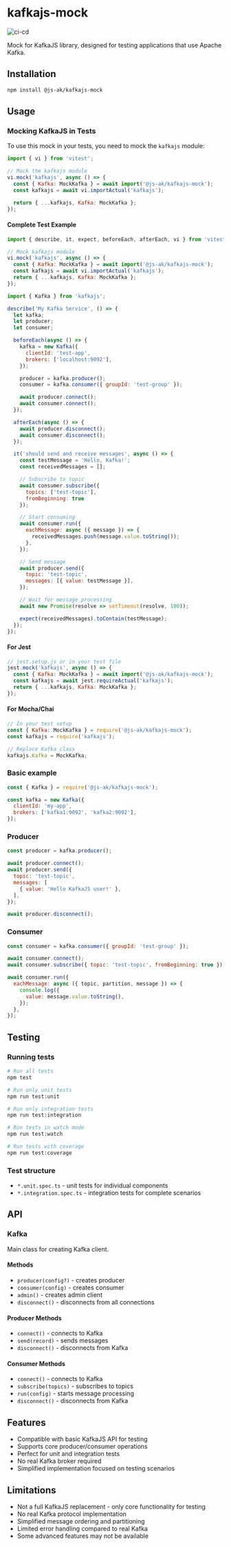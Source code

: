 # kafkajs-mock

![ci-cd](https://github.com/JS-AK/kafkajs-mock/actions/workflows/ci-cd-master.yml/badge.svg)

Mock for KafkaJS library, designed for testing applications that use Apache Kafka.

## Installation

```bash
npm install @js-ak/kafkajs-mock
```

## Usage

### Mocking KafkaJS in Tests

To use this mock in your tests, you need to mock the `kafkajs` module:

```javascript
import { vi } from 'vitest';

// Mock the kafkajs module
vi.mock('kafkajs', async () => {
  const { Kafka: MockKafka } = await import('@js-ak/kafkajs-mock');
  const kafkajs = await vi.importActual('kafkajs');

  return { ...kafkajs, Kafka: MockKafka };
});
```

#### Complete Test Example

```javascript
import { describe, it, expect, beforeEach, afterEach, vi } from 'vitest';

// Mock kafkajs module
vi.mock('kafkajs', async () => {
  const { Kafka: MockKafka } = await import('@js-ak/kafkajs-mock');
  const kafkajs = await vi.importActual('kafkajs');
  return { ...kafkajs, Kafka: MockKafka };
});

import { Kafka } from 'kafkajs';

describe('My Kafka Service', () => {
  let kafka;
  let producer;
  let consumer;

  beforeEach(async () => {
    kafka = new Kafka({
      clientId: 'test-app',
      brokers: ['localhost:9092'],
    });

    producer = kafka.producer();
    consumer = kafka.consumer({ groupId: 'test-group' });

    await producer.connect();
    await consumer.connect();
  });

  afterEach(async () => {
    await producer.disconnect();
    await consumer.disconnect();
  });

  it('should send and receive messages', async () => {
    const testMessage = 'Hello, Kafka!';
    const receivedMessages = [];

    // Subscribe to topic
    await consumer.subscribe({
      topics: ['test-topic'],
      fromBeginning: true
    });

    // Start consuming
    await consumer.run({
      eachMessage: async ({ message }) => {
        receivedMessages.push(message.value.toString());
      },
    });

    // Send message
    await producer.send({
      topic: 'test-topic',
      messages: [{ value: testMessage }],
    });

    // Wait for message processing
    await new Promise(resolve => setTimeout(resolve, 100));

    expect(receivedMessages).toContain(testMessage);
  });
});
```

#### For Jest

```javascript
// jest.setup.js or in your test file
jest.mock('kafkajs', async () => {
  const { Kafka: MockKafka } = await import('@js-ak/kafkajs-mock');
  const kafkajs = await jest.requireActual('kafkajs');
  return { ...kafkajs, Kafka: MockKafka };
});
```

#### For Mocha/Chai

```javascript
// In your test setup
const { Kafka: MockKafka } = require('@js-ak/kafkajs-mock');
const kafkajs = require('kafkajs');

// Replace Kafka class
kafkajs.Kafka = MockKafka;
```

### Basic example

```javascript
const { Kafka } = require('@js-ak/kafkajs-mock');

const kafka = new Kafka({
  clientId: 'my-app',
  brokers: ['kafka1:9092', 'kafka2:9092'],
});
```

### Producer

```javascript
const producer = kafka.producer();

await producer.connect();
await producer.send({
  topic: 'test-topic',
  messages: [
    { value: 'Hello KafkaJS user!' },
  ],
});

await producer.disconnect();
```

### Consumer

```javascript
const consumer = kafka.consumer({ groupId: 'test-group' });

await consumer.connect();
await consumer.subscribe({ topic: 'test-topic', fromBeginning: true });

await consumer.run({
  eachMessage: async ({ topic, partition, message }) => {
    console.log({
      value: message.value.toString(),
    });
  },
});
```

## Testing

### Running tests

```bash
# Run all tests
npm test

# Run only unit tests
npm run test:unit

# Run only integration tests
npm run test:integration

# Run tests in watch mode
npm run test:watch

# Run tests with coverage
npm run test:coverage
```

### Test structure

- `*.unit.spec.ts` - unit tests for individual components
- `*.integration.spec.ts` - integration tests for complete scenarios

## API

### Kafka

Main class for creating Kafka client.

#### Methods

- `producer(config?)` - creates producer
- `consumer(config)` - creates consumer
- `admin()` - creates admin client
- `disconnect()` - disconnects from all connections

#### Producer Methods

- `connect()` - connects to Kafka
- `send(record)` - sends messages
- `disconnect()` - disconnects from Kafka

#### Consumer Methods

- `connect()` - connects to Kafka
- `subscribe(topics)` - subscribes to topics
- `run(config)` - starts message processing
- `disconnect()` - disconnects from Kafka

## Features

- Compatible with basic KafkaJS API for testing
- Supports core producer/consumer operations
- Perfect for unit and integration tests
- No real Kafka broker required
- Simplified implementation focused on testing scenarios

## Limitations

- Not a full KafkaJS replacement - only core functionality for testing
- No real Kafka protocol implementation
- Simplified message ordering and partitioning
- Limited error handling compared to real Kafka
- Some advanced features may not be available
